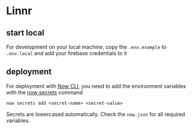 # Linnr

## start local

For development on your local machine, copy the `.env.example` to `.env.local` and add your firebase credentials to it

## deployment

For deployment with [Now CLI](https://zeit.co/download), you need to add the environment variables with the [now secrets](https://zeit.co/docs/v2/build-step#adding-secrets) command

`now secrets add <secret-name> <secret-value>`

Secrets are lowercased automatically. Check the `now.json` for all required variables.
